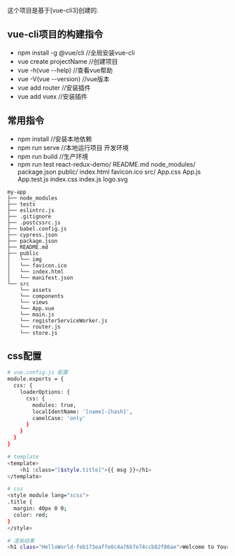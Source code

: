 这个项目是基于[vue-cli3]创建的.
## vue-cli项目的构建指令
  - npm install -g @vue/cli //全局安装vue-cli
  - vue create projectName  //创建项目
  - vue -h(vue --help) //查看vue帮助
  - vue -V(vue --version)   //vue版本
  - vue add router  //安装插件
  - vue add vuex    //安装插件

## 常用指令
  - npm install    //安装本地依赖
  - npm run serve  //本地运行项目 开发环境
  - npm run build  //生产环境
  - npm run test
react-redux-demo/
  README.md
  node_modules/
  package.json
  public/
    index.html
    favicon.ico
  src/
    App.css
    App.js
    App.test.js
    index.css
    index.js
    logo.svg
```
my-app
├── node_modules
├── tests
├── eslintrc.js
├── .gitignore
├── .postcssrc.js
├── babel.config.js
├── cypress.json
├── package.json
├── README.md
├── public
│   └── img
│   └── favicon.ico
│   └── index.html
│   └── manifest.json
└── src
    └── assets
    └── components
    └── views
    └── App.vue
    └── main.js
    └── registerServiceWorker.js
    └── router.js
    └── store.js
```
## css配置

``` bash
# vue.config.js 配置
module.exports = {
  css: {
    loaderOptions: {
      css: {
        modules: true,
        localIdentName: '[name]-[hash]',
        camelCase: 'only'
      }
    }
  }
}

# template
<template>
    <h1 :class="[$style.title]">{{ msg }}</h1>
</template>

# css
<style module lang="scss">
.title {
  margin: 40px 0 0;
  color: red;
}
</style>

# 渲染结果
<h1 class="HelloWorld-feb173eaffe0c4a76b7e74ccb82f86ae">Welcome to Your Vue.js App</h1>


```


